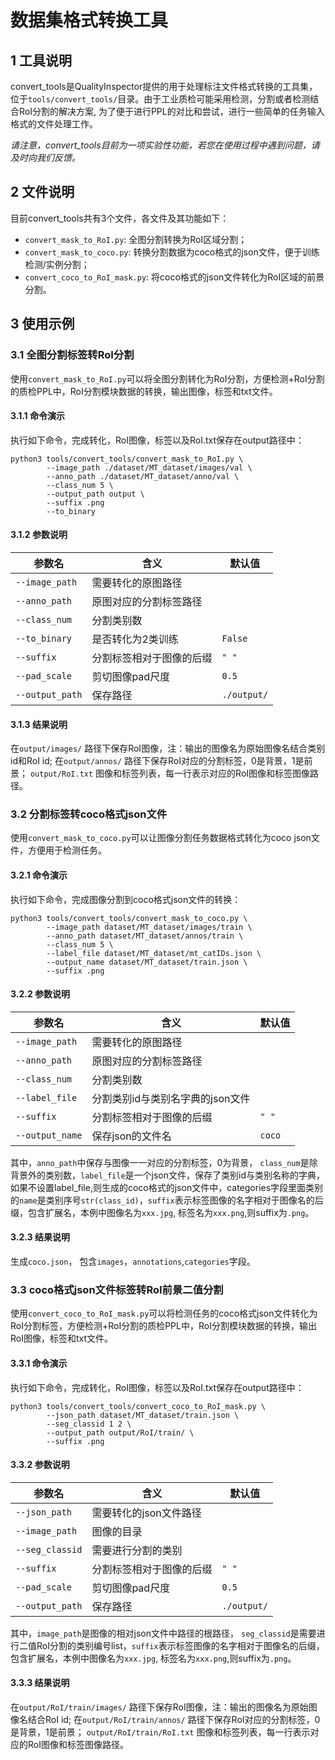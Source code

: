 # 数据集格式转换工具

## 1 工具说明

convert_tools是QualityInspector提供的用于处理标注文件格式转换的工具集，位于`tools/convert_tools/`目录。由于工业质检可能采用检测，分割或者检测结合RoI分割的解决方案, 为了便于进行PPL的对比和尝试，进行一些简单的任务输入格式的文件处理工作。

*请注意，convert_tools目前为一项实验性功能，若您在使用过程中遇到问题，请及时向我们反馈。*

## 2 文件说明

目前convert_tools共有3个文件，各文件及其功能如下：

- `convert_mask_to_RoI.py`:       全图分割转换为RoI区域分割；
- `convert_mask_to_coco.py`:      转换分割数据为coco格式的json文件，便于训练检测/实例分割；
- `convert_coco_to_RoI_mask.py`:  将coco格式的json文件转化为RoI区域的前景分割。


## 3 使用示例

### 3.1 全图分割标签转RoI分割

使用`convert_mask_to_RoI.py`可以将全图分割转化为RoI分割，方便检测+RoI分割的质检PPL中，RoI分割模块数据的转换，输出图像，标签和txt文件。

#### 3.1.1 命令演示

执行如下命令，完成转化，RoI图像，标签以及RoI.txt保存在output路径中：

```
python3 tools/convert_tools/convert_mask_to_RoI.py \
        --image_path ./dataset/MT_dataset/images/val \
        --anno_path ./dataset/MT_dataset/anno/val \
        --class_num 5 \
        --output_path output \
        --suffix .png
        --to_binary
```

#### 3.1.2 参数说明


| 参数名          | 含义                                 | 默认值     |
| -------------  | ------------------------------------| --------- |
| `--image_path` |  需要转化的原图路径                    |           |
| `--anno_path`  |  原图对应的分割标签路径                 |           |
| `--class_num`  |  分割类别数                           |           |
| `--to_binary`  |  是否转化为2类训练                     | `False`   |
| `--suffix`     |  分割标签相对于图像的后缀               |  `" "`    |
| `--pad_scale`  |  剪切图像pad尺度                      |  `0.5`    |
| `--output_path`|  保存路径                             |`./output/`|



#### 3.1.3 结果说明

在`output/images/` 路径下保存RoI图像，注：输出的图像名为原始图像名结合类别id和RoI id;
在`output/annos/` 路径下保存RoI对应的分割标签，0是背景，1是前景；
`output/RoI.txt` 图像和标签列表，每一行表示对应的RoI图像和标签图像路径。

### 3.2 分割标签转coco格式json文件

使用`convert_mask_to_coco.py`可以让图像分割任务数据格式转化为coco json文件，方便用于检测任务。

#### 3.2.1 命令演示

执行如下命令，完成图像分割到coco格式json文件的转换：

```
python3 tools/convert_tools/convert_mask_to_coco.py \
        --image_path dataset/MT_dataset/images/train \
        --anno_path dataset/MT_dataset/annos/train \
        --class_num 5 \
        --label_file dataset/MT_dataset/mt_catIDs.json \
        --output_name dataset/MT_dataset/train.json \
        --suffix .png
```

#### 3.2.2 参数说明

| 参数名          | 含义                                 | 默认值     |
| -------------  | ------------------------------------| --------- |
| `--image_path` |  需要转化的原图路径                    |           |
| `--anno_path`  |  原图对应的分割标签路径                 |           |
| `--class_num`  |  分割类别数                           |           |
| `--label_file` |  分割类别id与类别名字典的json文件        |           |
| `--suffix`     |  分割标签相对于图像的后缀               |  `" "`    |
| `--output_name`|  保存json的文件名                     |  `coco`   |

其中，`anno_path`中保存与图像一一对应的分割标签，0为背景， `class_num`是除背景外的类别数，`label_file`是一个json文件，保存了类别id与类别名称的字典，如果不设置label_file,则生成的coco格式的json文件中，categories字段里面类别的`name`是类别序号`str(class_id)`，`suffix`表示标签图像的名字相对于图像名的后缀，包含扩展名，本例中图像名为`xxx.jpg`, 标签名为`xxx.png`,则suffix为`.png`。

#### 3.2.3 结果说明

生成`coco.json`， 包含`images`，`annotations`,`categories`字段。

### 3.3 coco格式json文件标签转RoI前景二值分割

使用`convert_coco_to_RoI_mask.py`可以将检测任务的coco格式json文件转化为RoI分割标签，方便检测+RoI分割的质检PPL中，RoI分割模块数据的转换，输出RoI图像，标签和txt文件。

#### 3.3.1 命令演示

执行如下命令，完成转化，RoI图像，标签以及RoI.txt保存在output路径中：

```
python3 tools/convert_tools/convert_coco_to_RoI_mask.py \
        --json_path dataset/MT_dataset/train.json \
        --seg_classid 1 2 \
        --output_path output/RoI/train/ \
        --suffix .png
```

#### 3.3.2 参数说明


| 参数名          | 含义                                 | 默认值     |
| -------------  | ------------------------------------| --------- |
| `--json_path`  |  需要转化的json文件路径                |           |
| `--image_path` |  图像的目录                           |           |
| `--seg_classid`|  需要进行分割的类别                    |           |
| `--suffix`     |  分割标签相对于图像的后缀               |  `" "`    |
| `--pad_scale`  |  剪切图像pad尺度                      |  `0.5`    |
| `--output_path`|  保存路径                             |`./output/`|

其中，`image_path`是图像的相对json文件中路径的根路径， `seg_classid`是需要进行二值RoI分割的类别编号list，`suffix`表示标签图像的名字相对于图像名的后缀，包含扩展名，本例中图像名为`xxx.jpg`, 标签名为`xxx.png`,则suffix为`.png`。

#### 3.3.3 结果说明

在`output/RoI/train/images/` 路径下保存RoI图像，注：输出的图像名为原始图像名结合RoI id;
在`output/RoI/train/annos/` 路径下保存RoI对应的分割标签，0是背景，1是前景；
`output/RoI/train/RoI.txt` 图像和标签列表，每一行表示对应的RoI图像和标签图像路径。
